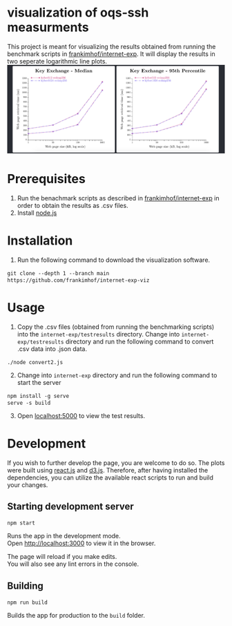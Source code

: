 # visualization of oqs-ssh measurments
This project is meant for visualizing the results obtained from running the benchmark scripts in [frankimhof/internet-exp](https://github.com/frankimhof/internet-exp).
It will display the results in two seperate logarithmic line plots.
![](images/screenshot1.png)

# Prerequisites
1. Run the benachmark scripts as described in [frankimhof/internet-exp](https://github.com/frankimhof/internet-exp) in order to obtain the results as .csv files.
2. Install [node.js](https://nodejs.org/en/download/)

# Installation
1. Run the following command to download the visualization software.

```
git clone --depth 1 --branch main https://github.com/frankimhof/internet-exp-viz
```

# Usage
1. Copy the .csv files (obtained from running the benchmarking scripts) into the `internet-exp/testresults` directory. Change into `internet-exp/testresults` directory and run the following command to convert .csv data into .json data.
```
./node convert2.js
```
2. Change into `internet-exp` directory and run the following command to start the server

```
npm install -g serve
serve -s build
```
3. Open [localhost:5000](http://localhost:5000) to view the test results.

# Development
If you wish to further develop the page, you are welcome to do so. The plots were built using [react.js](https://reactjs.org/) and [d3.js](https://d3js.org/). Therefore, after having installed the dependencies, you can utilize the available react scripts to run and build your changes.


## Starting development server
```
npm start
```
Runs the app in the development mode.\
Open [http://localhost:3000](http://localhost:3000) to view it in the browser.

The page will reload if you make edits.\
You will also see any lint errors in the console.

## Building
```
npm run build
```
Builds the app for production to the `build` folder.
